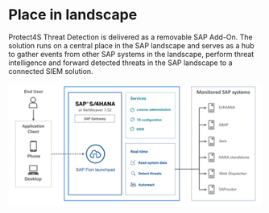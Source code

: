 # Place in landscape

Protect4S Threat Detection is delivered as a removable SAP Add-On. The solution runs on a central place in the SAP landscape and serves as a hub to gather events from other SAP systems in the landscape, perform threat intelligence and forward detected threats in the SAP landscape to a connected SIEM solution.

![Protect4S Threat Detection architecture](<../../.gitbook/assets/image (72) (1) (1).png>)
